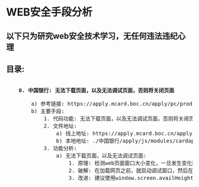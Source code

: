 <h1> WEB安全手段分析 </h1>
<h2> 以下只为研究web安全技术学习，无任何违法违纪心理 </h2>
<h2>
    目录:
</h2>
<pre>
    <b>
    0. 中国银行: 无法下载页面，以及无法调试页面，否则将关闭页面
    </b>
        a) 参考链接: https://apply.mcard.boc.cn/apply/pc/product/goProductDetails?newInTypeCode=296c83c6cbb521b7391546c68552694522b0f1f95d7fe9e5aabf9924992c3d45c31aaea978eafd5f7ee4d3f86581d3e2dbe13ff0e9cc31562128e5378bef4ddab507cdb63537e3cba154382abbda491f77dea120477da5965d306b1fa6010acd67eba7c19ee096a90909b0aac6935767469ca5b481702afe78150b06663ce70c&masterOrSubFlag=1&formVersion=GPB1A&shortId=q2eMZj&channelSource=1
        b) 主要手段:
            1. 代码功能: 无法下载页面，以及无法调试页面，否则将关闭页面
            2. 文件地址: 
                a) 线上地址: https://apply.mcard.boc.cn/apply/js/modules/cardapply/pc/forbidden.js
                b) 本地地址: ./中国银行/apply/js/modules/cardapply/pc/forbidden.js
            3. 功能分析:
                a) 无法下载页面，以及无法调试页面: 
                    1. 原理: 检测web页面窗口大小变化，一旦发生变化则关闭页面
                    2. 破解: 在加载网页之前，就启动调试窗口，然后在访问web链接，即可调试页面
                    3. 改进: 建议使用window.screen.availHeight/window.screen.availWidth来检测窗口变化
</pre>